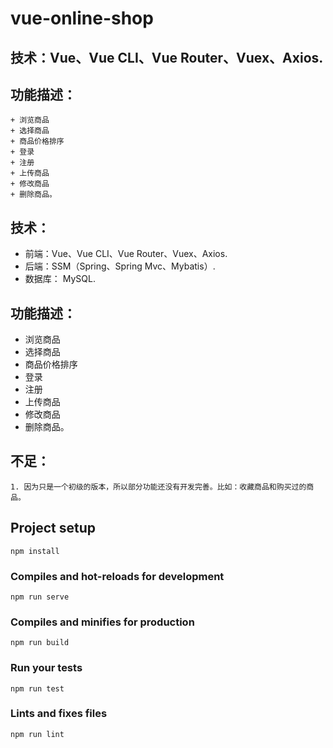 # vue-online-shop

## 技术：Vue、Vue CLI、Vue Router、Vuex、Axios.
## 功能描述： 
    + 浏览商品
    + 选择商品
    + 商品价格排序
    + 登录
    + 注册
    + 上传商品
    + 修改商品
    + 删除商品。

## 技术：
+ 前端：Vue、Vue CLI、Vue Router、Vuex、Axios.
+ 后端：SSM（Spring、Spring Mvc、Mybatis）.
+ 数据库： MySQL.
## 功能描述： 
+ 浏览商品
+ 选择商品
+ 商品价格排序
+ 登录
+ 注册
+ 上传商品
+ 修改商品
+ 删除商品。

## 不足：
    1. 因为只是一个初级的版本，所以部分功能还没有开发完善。比如：收藏商品和购买过的商品。

## Project setup
```
npm install
```

### Compiles and hot-reloads for development
```
npm run serve
```

### Compiles and minifies for production
```
npm run build
```

### Run your tests
```
npm run test
```

### Lints and fixes files
```
npm run lint
```
